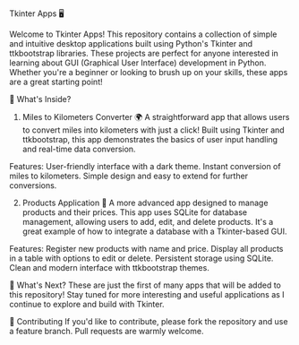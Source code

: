 Tkinter Apps 🖥️

Welcome to Tkinter Apps! This repository contains a collection of simple and intuitive desktop applications built using Python's Tkinter and ttkbootstrap libraries. These projects are perfect for anyone interested in learning about GUI (Graphical User Interface) development in Python. Whether you're a beginner or looking to brush up on your skills, these apps are a great starting point!

🌟 What's Inside?
1. Miles to Kilometers Converter 🌍
A straightforward app that allows users to convert miles into kilometers with just a click! Built using Tkinter and ttkbootstrap, this app demonstrates the basics of user input handling and real-time data conversion.

Features:
User-friendly interface with a dark theme.
Instant conversion of miles to kilometers.
Simple design and easy to extend for further conversions.

2. Products Application 🛒
A more advanced app designed to manage products and their prices. This app uses SQLite for database management, allowing users to add, edit, and delete products. It's a great example of how to integrate a database with a Tkinter-based GUI.

Features:
Register new products with name and price.
Display all products in a table with options to edit or delete.
Persistent storage using SQLite.
Clean and modern interface with ttkbootstrap themes.

🚀 What's Next?
These are just the first of many apps that will be added to this repository! Stay tuned for more interesting and useful applications as I continue to explore and build with Tkinter.

🙌 Contributing
If you'd like to contribute, please fork the repository and use a feature branch. Pull requests are warmly welcome.
